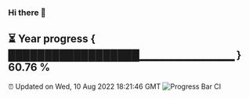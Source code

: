 ### Hi there 👋
⏳ Year progress { ██████████████████▁▁▁▁▁▁▁▁▁▁▁▁ } 60.76 %
---
⏰ Updated on Wed, 10 Aug 2022 18:21:46 GMT
![Progress Bar CI](https://github.com/liununu/liununu/workflows/Progress%20Bar%20CI/badge.svg)
